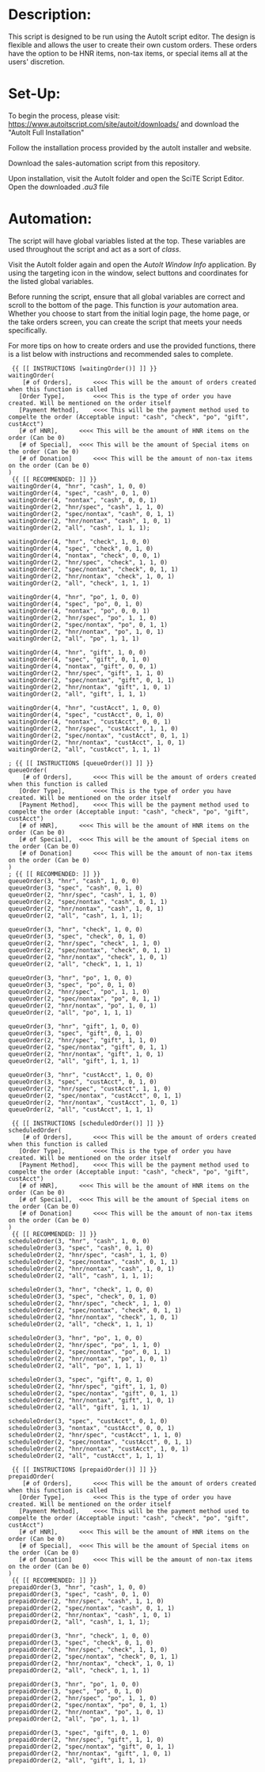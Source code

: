 # Description:
This script is designed to be run using the AutoIt script editor. The design is flexible and allows the user to create their own custom orders. These orders have the option to be HNR items, non-tax items, or special items all at the users' discretion.

# Set-Up:
To begin the process, please visit:
https://www.autoitscript.com/site/autoit/downloads/ and download the "AutoIt Full Installation"

Follow the installation process provided by the autoIt installer and website.

Download the sales-automation script from this repository.

Upon installation, visit the AutoIt folder and open the SciTE Script Editor. Open the downloaded *.au3* file

# Automation:
The script will have global variables listed at the top. These variables are used throughout the script and act as a sort of *class*.

Visit the AutoIt folder again and open the *AutoIt Window Info* application. By using the targeting icon in the window, select buttons and coordinates for the listed global variables.

Before running the script, ensure that all global variables are correct and scroll to the bottom of the page. This function is *your* automation area. Whether you choose to start from the initial login page, the home page, or the take orders screen, you can create the script that meets your needs specifically.

For more tips on how to create orders and use the provided functions, there is a list below with instructions and recommended sales to complete.









```
 {{ [[ INSTRUCTIONS [waitingOrder()] ]] }}
waitingOrder(
	[# of Orders], 		<<<< This will be the amount of orders created when this function is called
   [Order Type], 		<<<< This is the type of order you have created. Will be mentioned on the order itself
   [Payment Method],	<<<< This will be the payment method used to compelte the order (Acceptable input: "cash", "check", "po", "gift", custAcct")
   [# of HNR], 		<<<< This will be the amount of HNR items on the order (Can be 0)
   [# of Special], 	<<<< This will be the amount of Special items on the order (Can be 0)
   [# of Donation]		<<<< This will be the amount of non-tax items on the order (Can be 0)
)
 {{ [[ RECOMMENDED: ]] }}
waitingOrder(4, "hnr", "cash", 1, 0, 0)
waitingOrder(4, "spec", "cash", 0, 1, 0)
waitingOrder(4, "nontax", "cash", 0, 0, 1)
waitingOrder(2, "hnr/spec", "cash", 1, 1, 0)
waitingOrder(2, "spec/nontax", "cash", 0, 1, 1)
waitingOrder(2, "hnr/nontax", "cash", 1, 0, 1)
waitingOrder(2, "all", "cash", 1, 1, 1);

waitingOrder(4, "hnr", "check", 1, 0, 0)
waitingOrder(4, "spec", "check", 0, 1, 0)
waitingOrder(4, "nontax", "check", 0, 0, 1)
waitingOrder(2, "hnr/spec", "check", 1, 1, 0)
waitingOrder(2, "spec/nontax", "check", 0, 1, 1)
waitingOrder(2, "hnr/nontax", "check", 1, 0, 1)
waitingOrder(2, "all", "check", 1, 1, 1)

waitingOrder(4, "hnr", "po", 1, 0, 0)
waitingOrder(4, "spec", "po", 0, 1, 0)
waitingOrder(4, "nontax", "po", 0, 0, 1)
waitingOrder(2, "hnr/spec", "po", 1, 1, 0)
waitingOrder(2, "spec/nontax", "po", 0, 1, 1)
waitingOrder(2, "hnr/nontax", "po", 1, 0, 1)
waitingOrder(2, "all", "po", 1, 1, 1)

waitingOrder(4, "hnr", "gift", 1, 0, 0)
waitingOrder(4, "spec", "gift", 0, 1, 0)
waitingOrder(4, "nontax", "gift", 0, 0, 1)
waitingOrder(2, "hnr/spec", "gift", 1, 1, 0)
waitingOrder(2, "spec/nontax", "gift", 0, 1, 1)
waitingOrder(2, "hnr/nontax", "gift", 1, 0, 1)
waitingOrder(2, "all", "gift", 1, 1, 1)

waitingOrder(4, "hnr", "custAcct", 1, 0, 0)
waitingOrder(4, "spec", "custAcct", 0, 1, 0)
waitingOrder(4, "nontax", "custAcct", 0, 0, 1)
waitingOrder(2, "hnr/spec", "custAcct", 1, 1, 0)
waitingOrder(2, "spec/nontax", "custAcct", 0, 1, 1)
waitingOrder(2, "hnr/nontax", "custAcct", 1, 0, 1)
waitingOrder(2, "all", "custAcct", 1, 1, 1)

; {{ [[ INSTRUCTIONS [queueOrder()] ]] }}
queueOrder(
	[# of Orders], 		<<<< This will be the amount of orders created when this function is called
   [Order Type], 		<<<< This is the type of order you have created. Will be mentioned on the order itself
   [Payment Method],	<<<< This will be the payment method used to compelte the order (Acceptable input: "cash", "check", "po", "gift", custAcct")
   [# of HNR], 		<<<< This will be the amount of HNR items on the order (Can be 0)
   [# of Special], 	<<<< This will be the amount of Special items on the order (Can be 0)
   [# of Donation]		<<<< This will be the amount of non-tax items on the order (Can be 0)
)
; {{ [[ RECOMMENDED: ]] }}
queueOrder(3, "hnr", "cash", 1, 0, 0)
queueOrder(3, "spec", "cash", 0, 1, 0)
queueOrder(2, "hnr/spec", "cash", 1, 1, 0)
queueOrder(2, "spec/nontax", "cash", 0, 1, 1)
queueOrder(2, "hnr/nontax", "cash", 1, 0, 1)
queueOrder(2, "all", "cash", 1, 1, 1);

queueOrder(3, "hnr", "check", 1, 0, 0)
queueOrder(3, "spec", "check", 0, 1, 0)
queueOrder(2, "hnr/spec", "check", 1, 1, 0)
queueOrder(2, "spec/nontax", "check", 0, 1, 1)
queueOrder(2, "hnr/nontax", "check", 1, 0, 1)
queueOrder(2, "all", "check", 1, 1, 1)

queueOrder(3, "hnr", "po", 1, 0, 0)
queueOrder(3, "spec", "po", 0, 1, 0)
queueOrder(2, "hnr/spec", "po", 1, 1, 0)
queueOrder(2, "spec/nontax", "po", 0, 1, 1)
queueOrder(2, "hnr/nontax", "po", 1, 0, 1)
queueOrder(2, "all", "po", 1, 1, 1)

queueOrder(3, "hnr", "gift", 1, 0, 0)
queueOrder(3, "spec", "gift", 0, 1, 0)
queueOrder(2, "hnr/spec", "gift", 1, 1, 0)
queueOrder(2, "spec/nontax", "gift", 0, 1, 1)
queueOrder(2, "hnr/nontax", "gift", 1, 0, 1)
queueOrder(2, "all", "gift", 1, 1, 1)

queueOrder(3, "hnr", "custAcct", 1, 0, 0)
queueOrder(3, "spec", "custAcct", 0, 1, 0)
queueOrder(2, "hnr/spec", "custAcct", 1, 1, 0)
queueOrder(2, "spec/nontax", "custAcct", 0, 1, 1)
queueOrder(2, "hnr/nontax", "custAcct", 1, 0, 1)
queueOrder(2, "all", "custAcct", 1, 1, 1)

 {{ [[ INSTRUCTIONS [scheduledOrder()] ]] }}
scheduledOrder(
	[# of Orders], 		<<<< This will be the amount of orders created when this function is called
   [Order Type], 		<<<< This is the type of order you have created. Will be mentioned on the order itself
   [Payment Method],	<<<< This will be the payment method used to compelte the order (Acceptable input: "cash", "check", "po", "gift", custAcct")
   [# of HNR], 		<<<< This will be the amount of HNR items on the order (Can be 0)
   [# of Special], 	<<<< This will be the amount of Special items on the order (Can be 0)
   [# of Donation]		<<<< This will be the amount of non-tax items on the order (Can be 0)
)
 {{ [[ RECOMMENDED: ]] }}
scheduleOrder(3, "hnr", "cash", 1, 0, 0)
scheduleOrder(3, "spec", "cash", 0, 1, 0)
scheduleOrder(2, "hnr/spec", "cash", 1, 1, 0)
scheduleOrder(2, "spec/nontax", "cash", 0, 1, 1)
scheduleOrder(2, "hnr/nontax", "cash", 1, 0, 1)
scheduleOrder(2, "all", "cash", 1, 1, 1);

scheduleOrder(3, "hnr", "check", 1, 0, 0)
scheduleOrder(3, "spec", "check", 0, 1, 0)
scheduleOrder(2, "hnr/spec", "check", 1, 1, 0)
scheduleOrder(2, "spec/nontax", "check", 0, 1, 1)
scheduleOrder(2, "hnr/nontax", "check", 1, 0, 1)
scheduleOrder(2, "all", "check", 1, 1, 1)

scheduleOrder(3, "hnr", "po", 1, 0, 0)
scheduleOrder(2, "hnr/spec", "po", 1, 1, 0)
scheduleOrder(2, "spec/nontax", "po", 0, 1, 1)
scheduleOrder(2, "hnr/nontax", "po", 1, 0, 1)
scheduleOrder(2, "all", "po", 1, 1, 1)

scheduleOrder(3, "spec", "gift", 0, 1, 0)
scheduleOrder(2, "hnr/spec", "gift", 1, 1, 0)
scheduleOrder(2, "spec/nontax", "gift", 0, 1, 1)
scheduleOrder(2, "hnr/nontax", "gift", 1, 0, 1)
scheduleOrder(2, "all", "gift", 1, 1, 1)

scheduleOrder(3, "spec", "custAcct", 0, 1, 0)
scheduleOrder(3, "nontax", "custAcct", 0, 0, 1)
scheduleOrder(2, "hnr/spec", "custAcct", 1, 1, 0)
scheduleOrder(2, "spec/nontax", "custAcct", 0, 1, 1)
scheduleOrder(2, "hnr/nontax", "custAcct", 1, 0, 1)
scheduleOrder(2, "all", "custAcct", 1, 1, 1)

 {{ [[ INSTRUCTIONS [prepaidOrder()] ]] }}
prepaidOrder(
	[# of Orders], 		<<<< This will be the amount of orders created when this function is called
   [Order Type], 		<<<< This is the type of order you have created. Will be mentioned on the order itself
   [Payment Method],	<<<< This will be the payment method used to compelte the order (Acceptable input: "cash", "check", "po", "gift", custAcct")
   [# of HNR], 		<<<< This will be the amount of HNR items on the order (Can be 0)
   [# of Special], 	<<<< This will be the amount of Special items on the order (Can be 0)
   [# of Donation]		<<<< This will be the amount of non-tax items on the order (Can be 0)
)
 {{ [[ RECOMMENDED: ]] }}
prepaidOrder(3, "hnr", "cash", 1, 0, 0)
prepaidOrder(3, "spec", "cash", 0, 1, 0)
prepaidOrder(2, "hnr/spec", "cash", 1, 1, 0)
prepaidOrder(2, "spec/nontax", "cash", 0, 1, 1)
prepaidOrder(2, "hnr/nontax", "cash", 1, 0, 1)
prepaidOrder(2, "all", "cash", 1, 1, 1);

prepaidOrder(3, "hnr", "check", 1, 0, 0)
prepaidOrder(3, "spec", "check", 0, 1, 0)
prepaidOrder(2, "hnr/spec", "check", 1, 1, 0)
prepaidOrder(2, "spec/nontax", "check", 0, 1, 1)
prepaidOrder(2, "hnr/nontax", "check", 1, 0, 1)
prepaidOrder(2, "all", "check", 1, 1, 1)

prepaidOrder(3, "hnr", "po", 1, 0, 0)
prepaidOrder(3, "spec", "po", 0, 1, 0)
prepaidOrder(2, "hnr/spec", "po", 1, 1, 0)
prepaidOrder(2, "spec/nontax", "po", 0, 1, 1)
prepaidOrder(2, "hnr/nontax", "po", 1, 0, 1)
prepaidOrder(2, "all", "po", 1, 1, 1)

prepaidOrder(3, "spec", "gift", 0, 1, 0)
prepaidOrder(2, "hnr/spec", "gift", 1, 1, 0)
prepaidOrder(2, "spec/nontax", "gift", 0, 1, 1)
prepaidOrder(2, "hnr/nontax", "gift", 1, 0, 1)
prepaidOrder(2, "all", "gift", 1, 1, 1)
```
